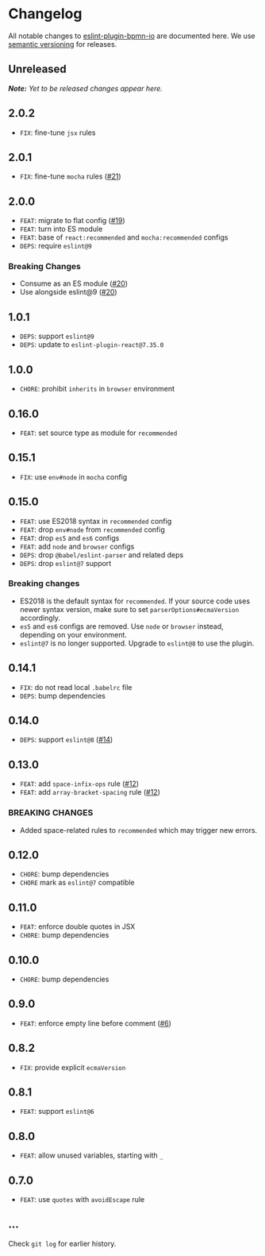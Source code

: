 # Changelog

All notable changes to [eslint-plugin-bpmn-io](https://github.com/bpmn-io/eslint-plugin-bpmn-io) are documented here. We use [semantic versioning](http://semver.org/) for releases.

## Unreleased

___Note:__ Yet to be released changes appear here._

## 2.0.2

* `FIX`: fine-tune `jsx` rules

## 2.0.1

* `FIX`: fine-tune `mocha` rules ([#21](https://github.com/bpmn-io/eslint-plugin-bpmn-io/pull/21))

## 2.0.0

* `FEAT`: migrate to flat config ([#19](https://github.com/bpmn-io/eslint-plugin-bpmn-io/issues/19))
* `FEAT`: turn into ES module
* `FEAT`: base of `react:recommended` and `mocha:recommended` configs
* `DEPS`: require `eslint@9`

### Breaking Changes

* Consume as an ES module ([#20](https://github.com/bpmn-io/eslint-plugin-bpmn-io/pull/20))
* Use alongside eslint@9 ([#20](https://github.com/bpmn-io/eslint-plugin-bpmn-io/pull/20))

## 1.0.1

* `DEPS`: support `eslint@9`
* `DEPS`: update to `eslint-plugin-react@7.35.0`

## 1.0.0

* `CHORE`: prohibit `inherits` in `browser` environment

## 0.16.0

* `FEAT`: set source type as module for `recommended`

## 0.15.1

* `FIX`: use `env#node` in `mocha` config

## 0.15.0

* `FEAT`: use ES2018 syntax in `recommended` config
* `FEAT`: drop `env#node` from `recommended` config
* `FEAT`: drop `es5` and `es6` configs
* `FEAT`: add `node` and `browser` configs
* `DEPS`: drop `@babel/eslint-parser` and related deps
* `DEPS`: drop `eslint@7` support

### Breaking changes

* ES2018 is the default syntax for `recommended`. If your source code uses newer syntax version, make sure to set `parserOptions#ecmaVersion` accordingly.
* `es5` and `es6` configs are removed. Use `node` or `browser` instead, depending on your environment.
* `eslint@7` is no longer supported. Upgrade to `eslint@8` to use the plugin.

## 0.14.1

* `FIX`: do not read local `.babelrc` file
* `DEPS`: bump dependencies

## 0.14.0

* `DEPS`: support `eslint@8` ([#14](https://github.com/bpmn-io/eslint-plugin-bpmn-io/pull/14))

## 0.13.0

* `FEAT`: add `space-infix-ops` rule ([#12](https://github.com/bpmn-io/eslint-plugin-bpmn-io/pull/12))
* `FEAT`: add `array-bracket-spacing` rule ([#12](https://github.com/bpmn-io/eslint-plugin-bpmn-io/pull/12))

### BREAKING CHANGES

* Added space-related rules to `recommended` which may trigger new errors.

## 0.12.0

* `CHORE`: bump dependencies
* `CHORE` mark as `eslint@7` compatible

## 0.11.0

* `FEAT`: enforce double quotes in JSX
* `CHORE`: bump dependencies

## 0.10.0

* `CHORE`: bump dependencies

## 0.9.0

* `FEAT`: enforce empty line before comment ([#6](https://github.com/bpmn-io/eslint-plugin-bpmn-io/pull/6))

## 0.8.2

* `FIX`: provide explicit `ecmaVersion`

## 0.8.1

* `FEAT`: support `eslint@6`

## 0.8.0

* `FEAT`: allow unused variables, starting with `_`

## 0.7.0

* `FEAT`: use `quotes` with `avoidEscape` rule

## ...

Check `git log` for earlier history.
